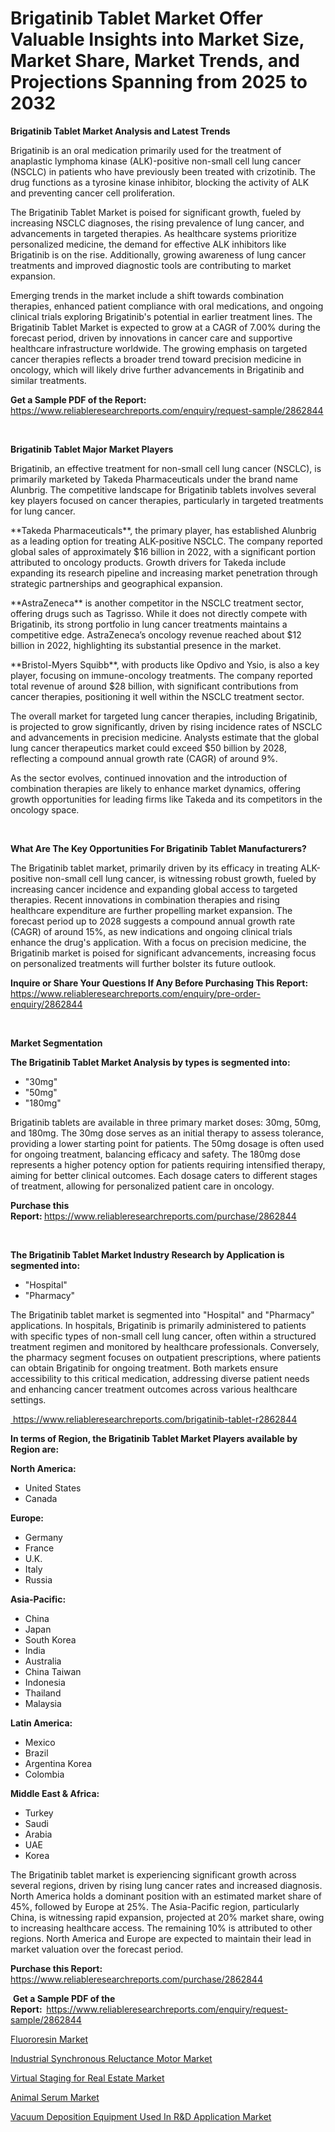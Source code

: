 <p><h1>Brigatinib Tablet Market Offer Valuable Insights into Market Size, Market Share, Market Trends, and Projections Spanning from 2025 to 2032</h1></p><p><strong>Brigatinib Tablet Market Analysis and Latest Trends</strong></p>
<p><p>Brigatinib is an oral medication primarily used for the treatment of anaplastic lymphoma kinase (ALK)-positive non-small cell lung cancer (NSCLC) in patients who have previously been treated with crizotinib. The drug functions as a tyrosine kinase inhibitor, blocking the activity of ALK and preventing cancer cell proliferation.</p><p>The Brigatinib Tablet Market is poised for significant growth, fueled by increasing NSCLC diagnoses, the rising prevalence of lung cancer, and advancements in targeted therapies. As healthcare systems prioritize personalized medicine, the demand for effective ALK inhibitors like Brigatinib is on the rise. Additionally, growing awareness of lung cancer treatments and improved diagnostic tools are contributing to market expansion.</p><p>Emerging trends in the market include a shift towards combination therapies, enhanced patient compliance with oral medications, and ongoing clinical trials exploring Brigatinib's potential in earlier treatment lines. The Brigatinib Tablet Market is expected to grow at a CAGR of 7.00% during the forecast period, driven by innovations in cancer care and supportive healthcare infrastructure worldwide. The growing emphasis on targeted cancer therapies reflects a broader trend toward precision medicine in oncology, which will likely drive further advancements in Brigatinib and similar treatments.</p></p>
<p><strong>Get a Sample PDF of the Report:&nbsp;</strong> <a href="https://www.reliableresearchreports.com/enquiry/request-sample/2862844?utm_campaign=11&utm_medium=2&utm_source=Github&utm_content=ia&utm_term=12032025&utm_id=brigatinib-tablet">https://www.reliableresearchreports.com/enquiry/request-sample/2862844</a></p>
<p>&nbsp;</p>
<p><strong>Brigatinib Tablet Major Market Players</strong></p>
<p><p>Brigatinib, an effective treatment for non-small cell lung cancer (NSCLC), is primarily marketed by Takeda Pharmaceuticals under the brand name Alunbrig. The competitive landscape for Brigatinib tablets involves several key players focused on cancer therapies, particularly in targeted treatments for lung cancer.</p><p>**Takeda Pharmaceuticals**, the primary player, has established Alunbrig as a leading option for treating ALK-positive NSCLC. The company reported global sales of approximately $16 billion in 2022, with a significant portion attributed to oncology products. Growth drivers for Takeda include expanding its research pipeline and increasing market penetration through strategic partnerships and geographical expansion.</p><p>**AstraZeneca** is another competitor in the NSCLC treatment sector, offering drugs such as Tagrisso. While it does not directly compete with Brigatinib, its strong portfolio in lung cancer treatments maintains a competitive edge. AstraZeneca’s oncology revenue reached about $12 billion in 2022, highlighting its substantial presence in the market.</p><p>**Bristol-Myers Squibb**, with products like Opdivo and Ysio, is also a key player, focusing on immune-oncology treatments. The company reported total revenue of around $28 billion, with significant contributions from cancer therapies, positioning it well within the NSCLC treatment sector.</p><p>The overall market for targeted lung cancer therapies, including Brigatinib, is projected to grow significantly, driven by rising incidence rates of NSCLC and advancements in precision medicine. Analysts estimate that the global lung cancer therapeutics market could exceed $50 billion by 2028, reflecting a compound annual growth rate (CAGR) of around 9%.</p><p>As the sector evolves, continued innovation and the introduction of combination therapies are likely to enhance market dynamics, offering growth opportunities for leading firms like Takeda and its competitors in the oncology space.</p></p>
<p>&nbsp;</p>
<p><strong>What Are The Key Opportunities For Brigatinib Tablet Manufacturers?</strong></p>
<p><p>The Brigatinib tablet market, primarily driven by its efficacy in treating ALK-positive non-small cell lung cancer, is witnessing robust growth, fueled by increasing cancer incidence and expanding global access to targeted therapies. Recent innovations in combination therapies and rising healthcare expenditure are further propelling market expansion. The forecast period up to 2028 suggests a compound annual growth rate (CAGR) of around 15%, as new indications and ongoing clinical trials enhance the drug's application. With a focus on precision medicine, the Brigatinib market is poised for significant advancements, increasing focus on personalized treatments will further bolster its future outlook.</p></p>
<p><strong>Inquire or Share Your Questions If Any Before Purchasing This Report:</strong> <a href="https://www.reliableresearchreports.com/enquiry/pre-order-enquiry/2862844?utm_campaign=11&utm_medium=2&utm_source=Github&utm_content=ia&utm_term=12032025&utm_id=brigatinib-tablet">https://www.reliableresearchreports.com/enquiry/pre-order-enquiry/2862844</a></p>
<p>&nbsp;</p>
<p><strong>Market Segmentation</strong></p>
<p><strong>The Brigatinib Tablet Market Analysis by types is segmented into:</strong></p>
<p><ul><li>"30mg"</li><li>"50mg"</li><li>"180mg"</li></ul></p>
<p><p>Brigatinib tablets are available in three primary market doses: 30mg, 50mg, and 180mg. The 30mg dose serves as an initial therapy to assess tolerance, providing a lower starting point for patients. The 50mg dosage is often used for ongoing treatment, balancing efficacy and safety. The 180mg dose represents a higher potency option for patients requiring intensified therapy, aiming for better clinical outcomes. Each dosage caters to different stages of treatment, allowing for personalized patient care in oncology.</p></p>
<p><strong>Purchase this Report:&nbsp;</strong><a href="https://www.reliableresearchreports.com/purchase/2862844?utm_campaign=11&utm_medium=2&utm_source=Github&utm_content=ia&utm_term=12032025&utm_id=brigatinib-tablet">https://www.reliableresearchreports.com/purchase/2862844</a></p>
<p>&nbsp;</p>
<p><strong>The Brigatinib Tablet Market Industry Research by Application is segmented into:</strong></p>
<p><ul><li>"Hospital"</li><li>"Pharmacy"</li></ul></p>
<p><p>The Brigatinib tablet market is segmented into "Hospital" and "Pharmacy" applications. In hospitals, Brigatinib is primarily administered to patients with specific types of non-small cell lung cancer, often within a structured treatment regimen and monitored by healthcare professionals. Conversely, the pharmacy segment focuses on outpatient prescriptions, where patients can obtain Brigatinib for ongoing treatment. Both markets ensure accessibility to this critical medication, addressing diverse patient needs and enhancing cancer treatment outcomes across various healthcare settings.</p></p>
<p><a href="https://www.reliableresearchreports.com/brigatinib-tablet-r2862844?utm_campaign=11&utm_medium=2&utm_source=Github&utm_content=ia&utm_term=12032025&utm_id=brigatinib-tablet">&nbsp;https://www.reliableresearchreports.com/brigatinib-tablet-r2862844</a></p>
<p><strong>In terms of Region, the Brigatinib Tablet Market Players available by Region are:</strong></p>
<p>
    <p> <strong> North America: </strong>
        <ul>
            <li>United States</li>
            <li>Canada</li>
        </ul>
        </p> 
    <p> <strong> Europe: </strong>
        <ul>
            <li>Germany</li>
            <li>France</li>
            <li>U.K.</li>
            <li>Italy</li>
            <li>Russia</li>
        </ul>
        </p> 
    <p> <strong> Asia-Pacific: </strong>
        <ul>
            <li>China</li>
            <li>Japan</li>
            <li>South Korea</li>
            <li>India</li>
            <li>Australia</li>
            <li>China Taiwan</li>
            <li>Indonesia</li>
            <li>Thailand</li>
            <li>Malaysia</li>
        </ul>
        </p> 
    <p> <strong> Latin America: </strong>
        <ul>
            <li>Mexico</li>
            <li>Brazil</li>
            <li>Argentina Korea</li>
            <li>Colombia</li>
        </ul>
        </p> 
    <p> <strong> Middle East & Africa: </strong>
        <ul>
            <li>Turkey</li>
            <li>Saudi</li>
            <li>Arabia</li>
            <li>UAE</li>
            <li>Korea</li>
        </ul>
    </p>
    </p>
<p><p>The Brigatinib tablet market is experiencing significant growth across several regions, driven by rising lung cancer rates and increased diagnosis. North America holds a dominant position with an estimated market share of 45%, followed by Europe at 25%. The Asia-Pacific region, particularly China, is witnessing rapid expansion, projected at 20% market share, owing to increasing healthcare access. The remaining 10% is attributed to other regions. North America and Europe are expected to maintain their lead in market valuation over the forecast period.</p></p>
<p><strong>Purchase this Report: </strong><a href="https://www.reliableresearchreports.com/purchase/2862844?utm_campaign=11&utm_medium=2&utm_source=Github&utm_content=ia&utm_term=12032025&utm_id=brigatinib-tablet">https://www.reliableresearchreports.com/purchase/2862844</a></p>
<p>&nbsp;<strong>Get a Sample PDF of the Report:&nbsp;&nbsp;</strong><a href="https://www.reliableresearchreports.com/enquiry/request-sample/2862844?utm_campaign=11&utm_medium=2&utm_source=Github&utm_content=ia&utm_term=12032025&utm_id=brigatinib-tablet">https://www.reliableresearchreports.com/enquiry/request-sample/2862844</a></p>
<p><strong></strong></p>
<p><p><a href="https://github.com/lanuskarnajc/Market-Research-Report-List-1/blob/main/fluororesin-market.md?utm_campaign=11&utm_medium=2&utm_source=Github&utm_content=ia&utm_term=12032025&utm_id=brigatinib-tablet">Fluororesin Market</a></p><p><a href="https://github.com/haajipauget/Market-Research-Report-List-1/blob/main/industrial-synchronous-reluctance-motor-market.md?utm_campaign=11&utm_medium=2&utm_source=Github&utm_content=ia&utm_term=12032025&utm_id=brigatinib-tablet">Industrial Synchronous Reluctance Motor Market</a></p><p><a href="https://github.com/lamlebienz7j/Market-Research-Report-List-1/blob/main/virtual-staging-for-real-estate-market.md?utm_campaign=11&utm_medium=2&utm_source=Github&utm_content=ia&utm_term=12032025&utm_id=brigatinib-tablet">Virtual Staging for Real Estate Market</a></p><p><a href="https://github.com/popoialraih3/Market-Research-Report-List-1/blob/main/animal-serum-market.md?utm_campaign=11&utm_medium=2&utm_source=Github&utm_content=ia&utm_term=12032025&utm_id=brigatinib-tablet">Animal Serum Market</a></p><p><a href="https://github.com/sanokdagada01/Market-Research-Report-List-1/blob/main/vacuum-deposition-equipment-used-in-rd-application-market.md?utm_campaign=11&utm_medium=2&utm_source=Github&utm_content=ia&utm_term=12032025&utm_id=brigatinib-tablet">Vacuum Deposition Equipment Used In R&D Application Market</a></p></p>